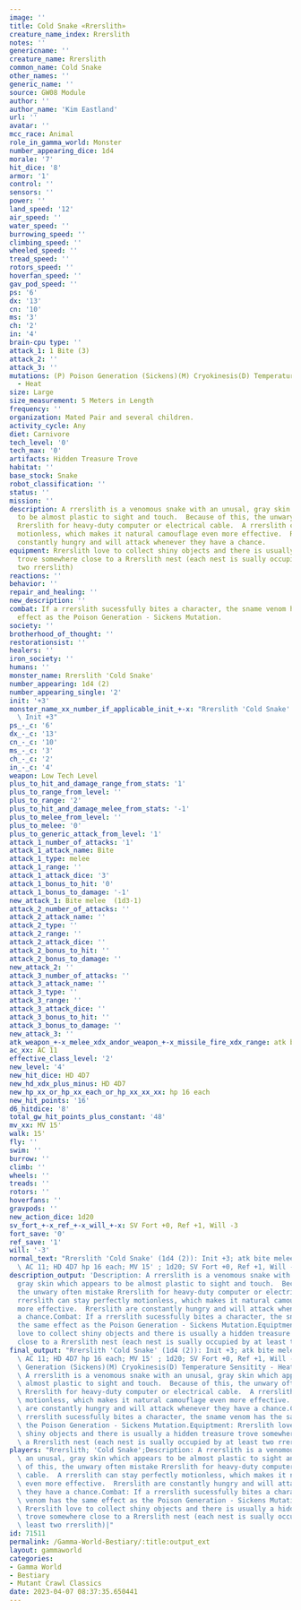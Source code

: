```yaml
---
image: ''
title: Cold Snake «Rrerslith»
creature_name_index: Rrerslith
notes: ''
genericname: ''
creature_name: Rrerslith
common_name: Cold Snake
other_names: ''
generic_name: ''
source: GW08 Module
author: ''
author_name: 'Kim Eastland'
url: ''
avatar: ''
mcc_race: Animal
role_in_gamma_world: Monster
number_appearing_dice: 1d4
morale: '7'
hit_dice: '8'
armor: '1'
control: ''
sensors: ''
power: ''
land_speed: '12'
air_speed: ''
water_speed: ''
burrowing_speed: ''
climbing_speed: ''
wheeled_speed: ''
tread_speed: ''
rotors_speed: ''
hoverfan_speed: ''
gav_pod_speed: ''
ps: '6'
dx: '13'
cn: '10'
ms: '3'
ch: '2'
in: '4'
brain-cpu type: ''
attack_1: 1 Bite (3)
attack_2: ''
attack_3: ''
mutations: (P) Poison Generation (Sickens)(M) Cryokinesis(D) Temperature Sensitity
  - Heat
size: Large
size_measurement: 5 Meters in Length
frequency: ''
organization: Mated Pair and several children.
activity_cycle: Any
diet: Carnivore
tech_level: '0'
tech_max: '0'
artifacts: Hidden Treasure Trove
habitat: ''
base_stock: Snake
robot_classification: ''
status: ''
mission: ''
description: A rrerslith is a venomous snake with an unusal, gray skin which appears
  to be almost plastic to sight and touch.  Because of this, the unwary often mistake
  Rrerslith for heavy-duty computer or electrical cable.  A rrerslith can stay perfectly
  motionless, which makes it natural camouflage even more effective.  Rrerslith are
  constantly hungry and will attack whenever they have a chance.
equipment: Rrerslith love to collect shiny objects and there is usually a hidden treasure
  trove somewhere close to a Rrerslith nest (each nest is sually occupied by at least
  two rrerslith)
reactions: ''
behavior: ''
repair_and_healing: ''
new_description: ''
combat: If a rrerslith sucessfully bites a character, the sname venom has the same
  effect as the Poison Generation - Sickens Mutation.
society: ''
brotherhood_of_thought: ''
restorationsist: ''
healers: ''
iron_society: ''
humans: ''
monster_name: Rrerslith 'Cold Snake'
number_appearing: 1d4 (2)
number_appearing_single: '2'
init: '+3'
monster_name_xx_number_if_applicable_init_+-x: "Rrerslith 'Cold Snake' (1d4 (2)):\
  \ Init +3"
ps_-_c: '6'
dx_-_c: '13'
cn_-_c: '10'
ms_-_c: '3'
ch_-_c: '2'
in_-_c: '4'
weapon: Low Tech Level
plus_to_hit_and_damage_range_from_stats: '1'
plus_to_range_from_level: ''
plus_to_range: '2'
plus_to_hit_and_damage_melee_from_stats: '-1'
plus_to_melee_from_level: ''
plus_to_melee: '0'
plus_to_generic_attack_from_level: '1'
attack_1_number_of_attacks: '1'
attack_1_attack_name: Bite
attack_1_type: melee
attack_1_range: ''
attack_1_attack_dice: '3'
attack_1_bonus_to_hit: '0'
attack_1_bonus_to_damage: '-1'
new_attack_1: Bite melee  (1d3-1)
attack_2_number_of_attacks: ''
attack_2_attack_name: ''
attack_2_type: ''
attack_2_range: ''
attack_2_attack_dice: ''
attack_2_bonus_to_hit: ''
attack_2_bonus_to_damage: ''
new_attack_2: ''
attack_3_number_of_attacks: ''
attack_3_attack_name: ''
attack_3_type: ''
attack_3_range: ''
attack_3_attack_dice: ''
attack_3_bonus_to_hit: ''
attack_3_bonus_to_damage: ''
new_attack_3: ''
atk_weapon_+-x_melee_xdx_andor_weapon_+-x_missile_fire_xdx_range: atk bite melee  (1d3-1)
ac_xx: AC 11
effective_class_level: '2'
new_level: '4'
new_hit_dice: HD 4D7
new_hd_xdx_plus_minus: HD 4D7
new_hp_xx_or_hp_xx_each_or_hp_xx_xx_xx: hp 16 each
new_hit_points: '16'
d6_hitdice: '8'
total_gw_hit_points_plus_constant: '48'
mv_xx: MV 15'
walk: 15'
fly: ''
swim: ''
burrow: ''
climb: ''
wheels: ''
treads: ''
rotors: ''
hoverfans: ''
gravpods: ''
new_action_dice: 1d20
sv_fort_+-x_ref_+-x_will_+-x: SV Fort +0, Ref +1, Will -3
fort_save: '0'
ref_save: '1'
will: '-3'
normal_text: "Rrerslith 'Cold Snake' (1d4 (2)): Init +3; atk bite melee  (1d3-1);\
  \ AC 11; HD 4D7 hp 16 each; MV 15' ; 1d20; SV Fort +0, Ref +1, Will -3"
description_output: 'Description: A rrerslith is a venomous snake with an unusal,
  gray skin which appears to be almost plastic to sight and touch.  Because of this,
  the unwary often mistake Rrerslith for heavy-duty computer or electrical cable.  A
  rrerslith can stay perfectly motionless, which makes it natural camouflage even
  more effective.  Rrerslith are constantly hungry and will attack whenever they have
  a chance.Combat: If a rrerslith sucessfully bites a character, the sname venom has
  the same effect as the Poison Generation - Sickens Mutation.Equiptment: Rrerslith
  love to collect shiny objects and there is usually a hidden treasure trove somewhere
  close to a Rrerslith nest (each nest is sually occupied by at least two rrerslith)'
final_output: "Rrerslith 'Cold Snake' (1d4 (2)): Init +3; atk bite melee  (1d3-1);\
  \ AC 11; HD 4D7 hp 16 each; MV 15' ; 1d20; SV Fort +0, Ref +1, Will -3(P) Poison\
  \ Generation (Sickens)(M) Cryokinesis(D) Temperature Sensitity - HeatDescription:\
  \ A rrerslith is a venomous snake with an unusal, gray skin which appears to be\
  \ almost plastic to sight and touch.  Because of this, the unwary often mistake\
  \ Rrerslith for heavy-duty computer or electrical cable.  A rrerslith can stay perfectly\
  \ motionless, which makes it natural camouflage even more effective.  Rrerslith\
  \ are constantly hungry and will attack whenever they have a chance.Combat: If a\
  \ rrerslith sucessfully bites a character, the sname venom has the same effect as\
  \ the Poison Generation - Sickens Mutation.Equiptment: Rrerslith love to collect\
  \ shiny objects and there is usually a hidden treasure trove somewhere close to\
  \ a Rrerslith nest (each nest is sually occupied by at least two rrerslith)"
players: "Rrerslith; 'Cold Snake';Description: A rrerslith is a venomous snake with\
  \ an unusal, gray skin which appears to be almost plastic to sight and touch.  Because\
  \ of this, the unwary often mistake Rrerslith for heavy-duty computer or electrical\
  \ cable.  A rrerslith can stay perfectly motionless, which makes it natural camouflage\
  \ even more effective.  Rrerslith are constantly hungry and will attack whenever\
  \ they have a chance.Combat: If a rrerslith sucessfully bites a character, the sname\
  \ venom has the same effect as the Poison Generation - Sickens Mutation.Equiptment:\
  \ Rrerslith love to collect shiny objects and there is usually a hidden treasure\
  \ trove somewhere close to a Rrerslith nest (each nest is sually occupied by at\
  \ least two rrerslith)|"
id: 71511
permalink: /Gamma-World-Bestiary/:title:output_ext
layout: gammaworld
categories:
- Gamma World
- Bestiary
- Mutant Crawl Classics
date: 2023-04-07 08:37:35.650441
---
```

